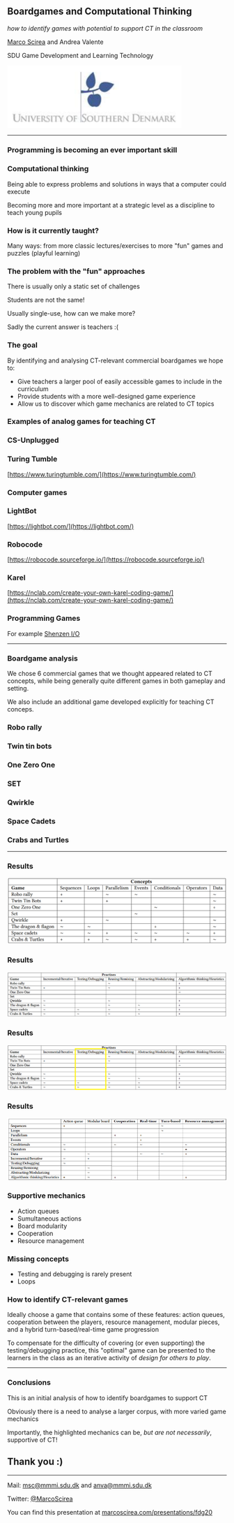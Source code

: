 ## Boardgames and Computational Thinking

*how to identify games with potential to support CT in the classroom*

[Marco Scirea](http://marcoscirea.com) and Andrea Valente

SDU Game Development and Learning Technology

<img src="sdu.png" alt="drawing" width="400"/>

---

<!-- .slide: data-background="programming.jpg" data-background-opacity="50%" -->
### <!-- .element: class="onFigure" -->Programming is becoming an ever important skill


### Computational thinking

Being able to express problems and solutions in ways that a computer could execute<!-- .element: class="fragment" -->

Becoming more and more important at a strategic level as a discipline to teach young pupils<!-- .element: class="fragment" -->


### How is it currently taught?

Many<!-- .element: class="fragment" --> ways: from more classic lectures/exercises to more "fun" games and puzzles (playful learning) <!-- .element: class="fragment" -->


<!-- .slide: data-background="puzzle.jpg" data-background-opacity="50%" -->
### The problem with the "fun" approaches

There is usually only a static set of challenges<!-- .element: class="fragment" -->

Students are not the same!<!-- .element: class="fragment" -->

Usually single-use, how can we make more? <!-- .element: class="fragment" -->

Sadly the current answer is teachers :(<!-- .element: class="fragment" -->


### The goal

By identifying and analysing CT-relevant commercial boardgames we hope to:
* Give teachers a larger pool of easily accessible games to include in the curriculum<!-- .element: class="fragment" -->
* Provide students with a more well-designed game experience<!-- .element: class="fragment" -->
* Allow us to discover which game mechanics are related to CT topics<!-- .element: class="fragment" -->


### Examples of analog games for teaching CT


<!-- .slide: data-background="sorting.png" data-background-size="contain" -->
### <!-- .element: class="onFigure" -->CS-Unplugged


<!-- .slide: data-background-video="https://thcf8.redgifs.com/FlickeringForcefulItaliangreyhound.mp4" data-background-opacity="50%" -->
### Turing Tumble

[https://www.turingtumble.com/](https://www.turingtumble.com/)


### Computer games


<!-- .slide: data-background="screen_basic.png"" data-background-opacity="50%" -->
### LightBot

[https://lightbot.com/](https://lightbot.com/)


<!-- .slide: data-background="robocode.png"" data-background-opacity="50%" -->
### Robocode

[https://robocode.sourceforge.io/](https://robocode.sourceforge.io/)


<!-- .slide: data-background="karel2.png"" data-background-opacity="50%" -->
### Karel

[https://nclab.com/create-your-own-karel-coding-game/](https://nclab.com/create-your-own-karel-coding-game/)


<!-- .slide: data-background="shenzen.jpg"" data-background-opacity="75%" -->
### Programming Games

For example [Shenzen I/O](https://store.steampowered.com/app/504210/SHENZHEN_IO/)

---

### Boardgame analysis

We chose 6 commercial games that we thought appeared related to CT concepts, while being generally quite different games in both gameplay and setting.<!-- .element: class="fragment" -->

We also include an additional game developed explicitly for teaching CT conceps.<!-- .element: class="fragment" -->


<!-- .slide: data-background="RoboRally1.jpg"  -->
### <!-- .element: class="onFigure" -->Robo rally


<!-- .slide: data-background="RoboRally2.jpg"-->
###  


<!-- .slide: data-background="twin-tin-bots.png"-->
### <!-- .element: class="onFigure" -->Twin tin bots


<!-- .slide: data-background="ozo.jpg"-->
### <!-- .element: class="onFigure" -->One Zero One


<!-- .slide: data-background="set1.jpg"-->
### <!-- .element: class="onFigure" -->SET


<!-- .slide: data-background="set2.png" -->
###  


<!-- .slide: data-background="qwirkle.jpg" -->
### <!-- .element: class="onFigure" -->Qwirkle


<!-- .slide: data-background="space1.jpg"-->
### <!-- .element: class="onFigure" -->Space Cadets


<!-- .slide: data-background="space2.png"-->
###  


<!-- .slide: data-background="crabs.png"-->
### <!-- .element: class="onFigure" -->Crabs and Turtles

---

### Results

![](concepts.png)


<!-- .slide: data-transition="fade-out"-->
### Results

![](practices.png)


<!-- .slide: data-transition="fade"-->
### Results

![](practices2.png)


### Results

![](features-small.png)


### Supportive mechanics

* Action queues<!-- .element: class="fragment" -->
* Sumultaneous actions<!-- .element: class="fragment" -->
* Board modularity<!-- .element: class="fragment" -->
* Cooperation <!-- .element: class="fragment" -->
* Resource management<!-- .element: class="fragment" -->


### Missing concepts

* Testing and debugging is rarely present<!-- .element: class="fragment" -->
* Loops<!-- .element: class="fragment" -->


### How to identify CT-relevant games

Ideally choose a game that contains some of these features: action queues, cooperation between the players, resource management, modular pieces, and a hybrid turn-based/real-time game progression<!-- .element: class="fragment" -->

To<!-- .element: class="fragment" --> compensate for the difficulty of covering (or even supporting) the testing/debugging practice, this "optimal" game can be presented to the learners in the class as an iterative activity of *design for others to play*.

---

### Conclusions

This is an initial analysis of how to identify boardgames to support CT<!-- .element: class="fragment" -->

Obviously there is a need to analyse a larger corpus, with more varied game mechanics<!-- .element: class="fragment" -->

Importantly,<!-- .element: class="fragment" --> the highlighted mechanics can be, *but are not necessarily*, supportive of CT!


## Thank you :)
---

Mail: [msc@mmmi.sdu.dk](msc@mmmi.sdu.dk) and [anva@mmmi.sdu.dk](anva@mmmi.sdu.dk)

Twitter: [@MarcoScirea](https://twitter.com/MarcoScirea)

You can find this presentation at [marcoscirea.com/presentations/fdg20](http://marcoscirea.com/presentations/fdg20)
